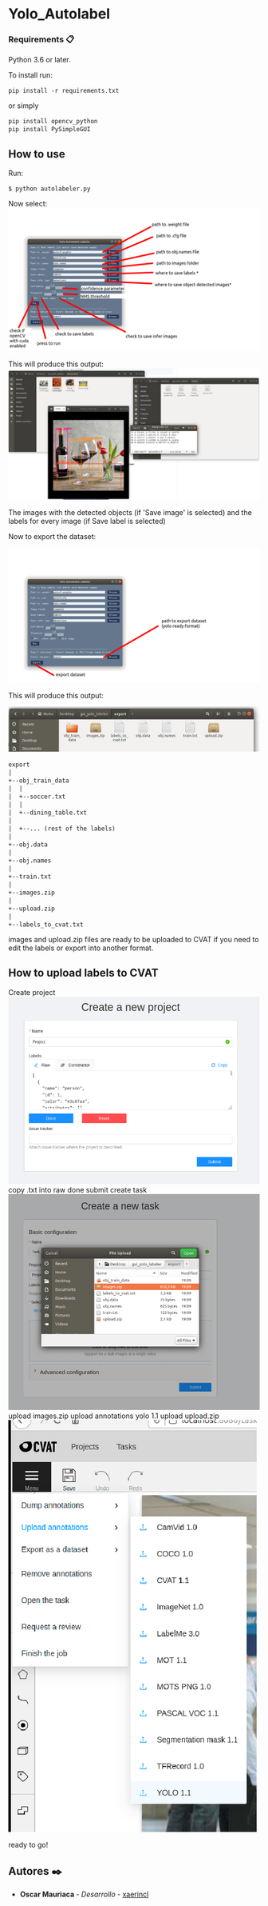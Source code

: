 # Yolo_Autolabel



### Requirements 📋

Python 3.6 or later.


To install run:

```
pip install -r requirements.txt
```
or simply
```
pip install opencv_python
pip install PySimpleGUI
```

## How to use 

Run:
```
$ python autolabeler.py
```
Now select:
![tutorial_1](/github_images/img1.png)


This will produce this output:
![tutorial_2](/github_images/img2.png)

The images with the detected objects (if 'Save image' is selected) and the labels for every image (if Save label is selected)

Now to export the dataset:

![tutorial_3](/github_images/img3.png)

This will produce this output:

![tutorial_4](/github_images/img4.png)


```
export
|
+--obj_train_data
|  |
|  +--soccer.txt
|  |
|  +--dining_table.txt
|
|  +--... (rest of the labels)
|
+--obj.data
| 
+--obj.names
| 
+--train.txt
| 
+--images.zip
| 
+--upload.zip
| 
+--labels_to_cvat.txt
```



images and upload.zip files are ready to be uploaded to CVAT if you need to edit the labels or export into another format.


## How to upload labels to CVAT


Create project
![tutorial_5](/github_images/img5.png)
copy .txt into raw
done
submit
create task
![tutorial_5](/github_images/img6.png)
upload images.zip
upload annotations yolo 1.1
upload upload.zip
![tutorial_5](/github_images/img7.png)

ready to go!




## Autores ✒️
* **Oscar Mauriaca** - *Desarrollo* - [xaerincl](https://github.com/xaerincl)
